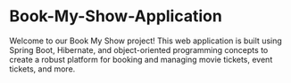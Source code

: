 # Book-My-Show-Application
Welcome to our Book My Show project! This web application is built using Spring Boot, Hibernate, and object-oriented programming concepts to create a robust platform for 
booking and managing movie tickets, event tickets, and more.
